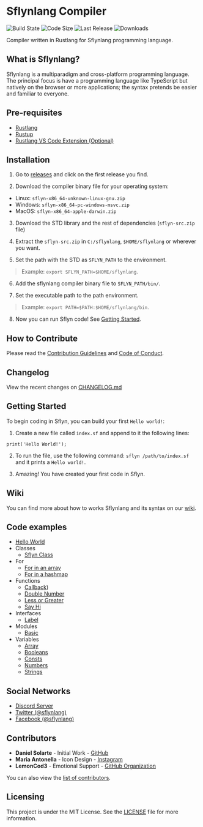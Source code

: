 # Sflynlang Compiler
![Build State](https://img.shields.io/github/workflow/status/sflynlang/compiler/Rust%20CI)
![Code Size](https://img.shields.io/github/languages/code-size/sflynlang/compiler)
![Last Release](https://img.shields.io/github/v/release/sflynlang/compiler)
![Downloads](https://img.shields.io/github/downloads/sflynlang/compiler/total)

Compiler written in Rustlang for Sflynlang programming language.

## What is Sflynlang?
Sflynlang is a multiparadigm and cross-platform programming language. The principal focus is have a programming language like TypeScript but natively on the browser or more applications; the syntax pretends be easier and familiar to everyone.

## Pre-requisites
* [Rustlang](https://www.rust-lang.org/)
* [Rustup](https://rustup.rs/)
* [Rustlang VS Code Extension (Optional)](https://marketplace.visualstudio.com/items?itemName=rust-lang.rust)

## Installation
1. Go to [releases](https://github.com/sflynlang/compiler/releases) and click on the first release you find.

2. Download the compiler binary file for your operating system:

* Linux: `sflyn-x86_64-unknown-linux-gnu.zip`
* Windows: `sflyn-x86_64-pc-windows-msvc.zip`
* MacOS: `sflyn-x86_64-apple-darwin.zip`

3. Download the STD library and the rest of dependencies (`sflyn-src.zip` file)

4. Extract the `sflyn-src.zip` in `C:/sflynlang`, `$HOME/sflynlang` or wherever you want.

5. Set the path with the STD as `SFLYN_PATH` to the environment.

> Example: `export SFLYN_PATH=$HOME/sflynlang`.

6. Add the sflynlang compiler binary file to `SFLYN_PATH/bin/`.

7. Set the executable path to the path environment.

> Example: `export PATH=$PATH:$HOME/sflynlang/bin`.

8. Now you can run Sflyn code! See [Getting Started](#Getting-Started).

## How to Contribute
Please read the [Contribution Guidelines](./CONTRIBUTING.md) and [Code of Conduct](./CODE_OF_CONDUCT.md).

## Changelog
View the recent changes on [CHANGELOG.md](./CHANGELOG.md)

## Getting Started
To begin coding in Sflyn, you can build your first `Hello world!`:

1. Create a new file called `index.sf` and append to it the following lines:

```sf
print('Hello World!');
```

2. To run the file, use the following command: `sflyn /path/to/index.sf` and it prints a `Hello world!`.

3. Amazing! You have created your first code in Sflyn.

## Wiki
You can find more about how to works Sflynlang and its syntax on our [wiki](https://github.com/sflynlang/compiler/wiki).

## Code examples
* [Hello World](./examples/hello_world.sf)
* Classes
  * [Sflyn Class](./examples/classes/Sflyn.sf)
* For
  * [For in an array](./examples/for/array.sf)
  * [For in a hashmap](./examples/for/hashmap.sf)
* Functions
  * [Callback](./examples/functions/callback.sf))
  * [Double Number](./examples/functions/double.sf)
  * [Less or Greater](./examples/functions/less_or_greater.sf)
  * [Say Hi](./examples/functions/say_hi.sf)
* Interfaces
  * [Label](./examples/interfaces/label.sf)
* Modules
  * [Basic](./examples/modules/basic/index.sf)
* Variables
  * [Array](./examples/variables/arrays.sf)
  * [Booleans](./examples/variables/booleans.sf)
  * [Consts](./examples/variables/const.sf)
  * [Numbers](./examples/variables/numbers.sf)
  * [Strings](./examples/variables/strings.sf)

## Social Networks
* [Discord Server](https://discord.gg/XdeRFHt)
* [Twitter (@sflynlang)](https://twitter.com/sflynlang)
* [Facebook (@sflynlang)](https://facebook.com/sflynlang)

## Contributors
* **Daniel Solarte** - Initial Work - [GitHub](https://github.com/danielsolartech)
* **Maria Antonella** - Icon Design - [Instagram](https://www.instagram.com/raccon_324/)
* **LemonCod3** - Emotional Support - [GitHub Organization](https://github.com/LemonCod3)

You can also view the [list of contributors](https://github.com/sflynlang/compiler/contributors).

## Licensing
This project is under the MIT License. See the [LICENSE](./LICENSE) file for more information.
